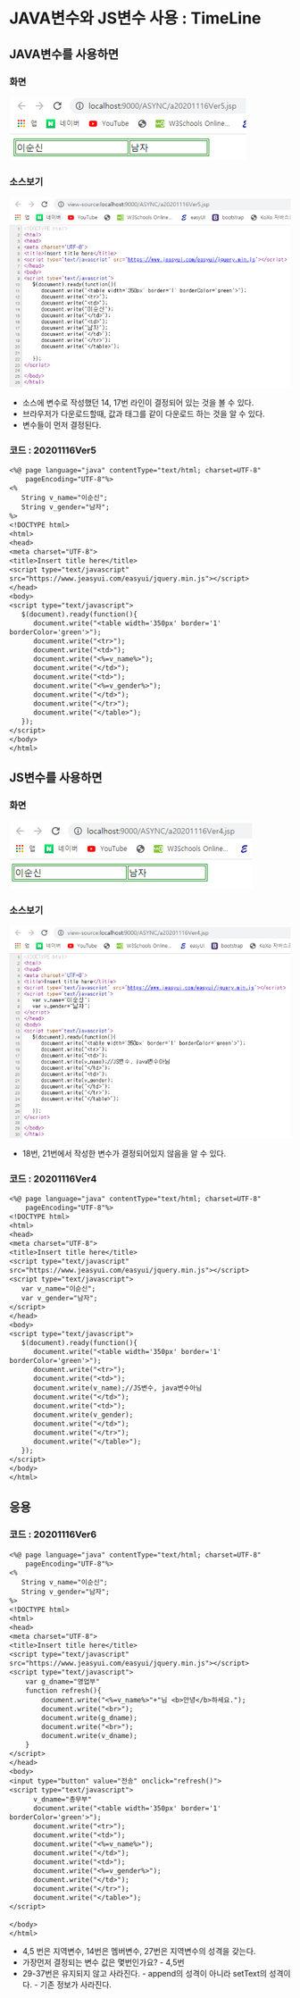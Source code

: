 # JAVA변수와 JS변수 사용 : TimeLine

## JAVA변수를 사용하면

### 화면

![Java&#xBCC0;&#xC218;](../../../.gitbook/assets/java-%20%281%29.png)

### 소스보기

![Java&#xBCC0;&#xC218; &#xC18C;&#xC2A4;&#xBCF4;&#xAE30;](../../../.gitbook/assets/java-.png)

* 소스에 변수로 작성했던 14, 17번 라인이 결정되어 있는 것을 볼 수 있다.
* 브라우저가 다운로드할때, 값과 태그를 같이 다운로드 하는 것을 알 수 있다.
* 변수들이 먼저 결정된다.

### 코드 : 20201116Ver5

```markup
<%@ page language="java" contentType="text/html; charset=UTF-8"
    pageEncoding="UTF-8"%>
<%
   String v_name="이순신";
   String v_gender="남자";
%>    
<!DOCTYPE html>
<html>
<head>
<meta charset="UTF-8">
<title>Insert title here</title>
<script type="text/javascript" src="https://www.jeasyui.com/easyui/jquery.min.js"></script>
</head>
<body>
<script type="text/javascript">
   $(document).ready(function(){
      document.write("<table width='350px' border='1' borderColor='green'>");
      document.write("<tr>");
      document.write("<td>");
      document.write("<%=v_name%>");
      document.write("</td>");
      document.write("<td>");
      document.write("<%=v_gender%>");
      document.write("</td>");
      document.write("</tr>");
      document.write("</table>");      
   });
</script>
</body>
</html>
```

## JS변수를 사용하면

### 화면

![JS&#xBCC0;&#xC218;](../../../.gitbook/assets/js-%20%281%29.png)

### 소스보기

![](../../../.gitbook/assets/js-.png)

* 18번, 21번에서 작성한 변수가 결정되어있지 않음을 알 수 있다.

### 코드 : 20201116Ver4

```markup
<%@ page language="java" contentType="text/html; charset=UTF-8"
    pageEncoding="UTF-8"%>
<!DOCTYPE html>
<html>
<head>
<meta charset="UTF-8">
<title>Insert title here</title>
<script type="text/javascript" src="https://www.jeasyui.com/easyui/jquery.min.js"></script>
<script type="text/javascript">
   var v_name="이순신";
   var v_gender="남자";
</script>
</head>
<body>
<script type="text/javascript">
   $(document).ready(function(){
      document.write("<table width='350px' border='1' borderColor='green'>");
      document.write("<tr>");
      document.write("<td>");
      document.write(v_name);//JS변수, java변수아님
      document.write("</td>");
      document.write("<td>");
      document.write(v_gender);
      document.write("</td>");
      document.write("</tr>");
      document.write("</table>");      
   });
</script>
</body>
</html>
```

## 응용

### 코드 : 20201116Ver6

```markup
<%@ page language="java" contentType="text/html; charset=UTF-8"
    pageEncoding="UTF-8"%>
<%
   String v_name="이순신";
   String v_gender="남자";
%>    
<!DOCTYPE html>
<html>
<head>
<meta charset="UTF-8">
<title>Insert title here</title>
<script type="text/javascript" src="https://www.jeasyui.com/easyui/jquery.min.js"></script>
<script type="text/javascript">
	var g_dname="영업부"
	function refresh(){
		document.write("<%=v_name%>"+"님 <b>안녕</b>하세요.");
		document.write("<br>");
		document.write(g_dname);
		document.write("<br>");
		document.write(v_dname);
	}
</script>
</head>
<body>
<input type="button" value="전송" onclick="refresh()">
<script type="text/javascript">
	  v_dname="총무부"
	  document.write("<table width='350px' border='1' borderColor='green'>");
      document.write("<tr>");
      document.write("<td>");
      document.write("<%=v_name%>");
      document.write("</td>");
      document.write("<td>");
      document.write("<%=v_gender%>");
      document.write("</td>");
      document.write("</tr>");
      document.write("</table>");
</script>

</body>
</html>
```

* 4,5 번은 지역변수, 14번은 멤버변수, 27번은 지역변수의 성격을 갖는다.
* 가장먼저 결정되는 변수 값은 몇번인가요? - 4,5번
* 29-37번은 유지되지 않고 사라진다. - append의 성격이 아니라 setText의 성격이다. - 기존 정보가 사라진다.

